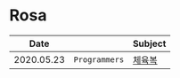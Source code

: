 # Rosa

|Date||Subject|
|--|--|--|
|2020.05.23|`Programmers` | [체육복](./Rosa/Programmers/42862.swift) |

